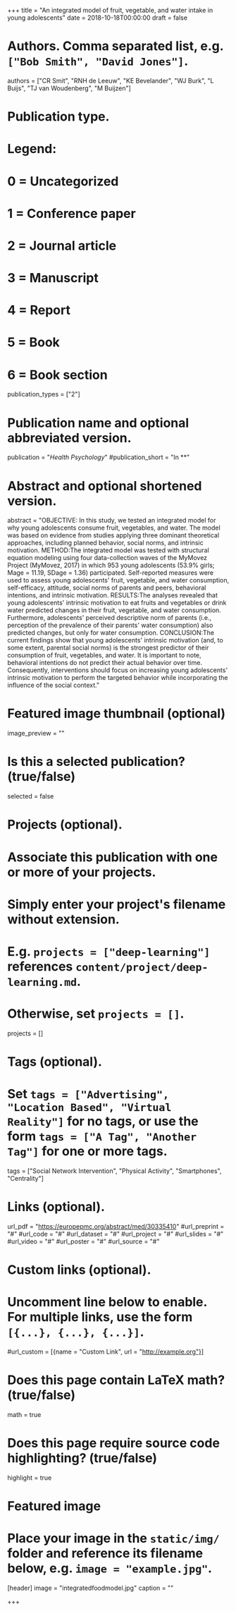 +++
title = "An integrated model of fruit, vegetable, and water intake in young adolescents"
date = 2018-10-18T00:00:00
draft = false

# Authors. Comma separated list, e.g. `["Bob Smith", "David Jones"]`.
authors = ["CR Smit", "RNH de Leeuw", "KE Bevelander", "WJ Burk", "L Buijs", "TJ van Woudenberg", "M Buijzen"]

# Publication type.
# Legend:
# 0 = Uncategorized
# 1 = Conference paper
# 2 = Journal article
# 3 = Manuscript
# 4 = Report
# 5 = Book
# 6 = Book section
publication_types = ["2"]

# Publication name and optional abbreviated version.
publication = "*Health Psychology*"
#publication_short = "In **"

# Abstract and optional shortened version.
abstract = "OBJECTIVE: In this study, we tested an integrated model for why young adolescents consume fruit, vegetables, and water. The model was based on evidence from studies applying three dominant theoretical approaches, including planned behavior, social norms, and intrinsic motivation. METHOD:The integrated model was tested with structural equation modeling using four data-collection waves of the MyMovez Project (MyMovez, 2017) in which 953 young adolescents (53.9% girls; Mage = 11.19, SDage = 1.36) participated. Self-reported measures were used to assess young adolescents' fruit, vegetable, and water consumption, self-efficacy, attitude, social norms of parents and peers, behavioral intentions, and intrinsic motivation. RESULTS:The analyses revealed that young adolescents' intrinsic motivation to eat fruits and vegetables or drink water predicted changes in their fruit, vegetable, and water consumption. Furthermore, adolescents' perceived descriptive norm of parents (i.e., perception of the prevalence of their parents' water consumption) also predicted changes, but only for water consumption. CONCLUSION:The current findings show that young adolescents' intrinsic motivation (and, to some extent, parental social norms) is the strongest predictor of their consumption of fruit, vegetables, and water. It is important to note, behavioral intentions do not predict their actual behavior over time. Consequently, interventions should focus on increasing young adolescents' intrinsic motivation to perform the targeted behavior while incorporating the influence of the social context."

# Featured image thumbnail (optional)
image_preview = ""

# Is this a selected publication? (true/false)
selected = false

# Projects (optional).
#   Associate this publication with one or more of your projects.
#   Simply enter your project's filename without extension.
#   E.g. `projects = ["deep-learning"]` references `content/project/deep-learning.md`.
#   Otherwise, set `projects = []`.
projects = []

# Tags (optional).
#   Set `tags = ["Advertising", "Location Based", "Virtual Reality"]` for no tags, or use the form `tags = ["A Tag", "Another Tag"]` for one or more tags.
tags = ["Social Network Intervention", "Physical Activity", "Smartphones", "Centrality"]

# Links (optional).
url_pdf = "https://europepmc.org/abstract/med/30335410"
#url_preprint = "#"
#url_code = "#"
#url_dataset = "#"
#url_project = "#"
#url_slides = "#"
#url_video = "#"
#url_poster = "#"
#url_source = "#"

# Custom links (optional).
#   Uncomment line below to enable. For multiple links, use the form `[{...}, {...}, {...}]`.
#url_custom = [{name = "Custom Link", url = "http://example.org"}]

# Does this page contain LaTeX math? (true/false)
math = true

# Does this page require source code highlighting? (true/false)
highlight = true

# Featured image
# Place your image in the `static/img/` folder and reference its filename below, e.g. `image = "example.jpg"`.
[header]
image = "integratedfoodmodel.jpg"
caption = ""

+++

